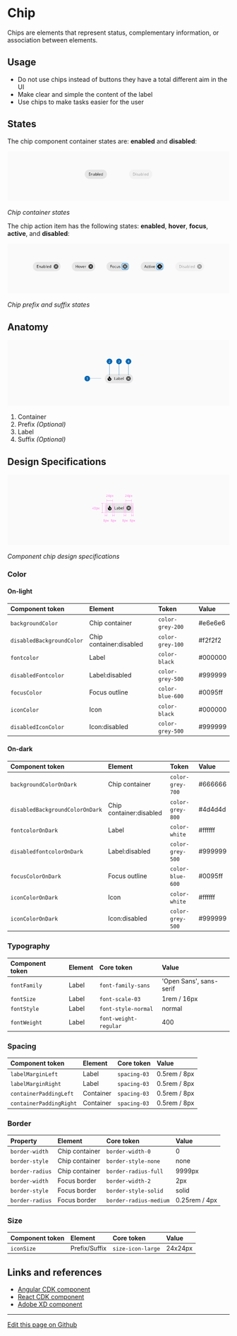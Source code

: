 # Chip

Chips are elements that represent status, complementary information, or association between elements.

## Usage

* Do not use chips instead of buttons they have a total different aim in the UI
* Make clear and simple the content of the label
* Use chips to make tasks easier for the user

## States

The chip component container states are: **enabled** and **disabled**:

![Chip container states](images/chip_states_container.png)

_Chip container states_

The chip action item has the following states: **enabled**, **hover**, **focus**, **active**, and **disabled**:

![Chip prefix and suffix states](images/chip_states_action.png)

_Chip prefix and suffix states_

## Anatomy

![Ccomponent anatomy](images/chip_anatomy.png)

1. Container
2. Prefix _(Optional)_
3. Label
4. Suffix _(Optional)_

## Design Specifications

![Component chip design specifications](images/chip_specs.png)

_Component chip design specifications_

### Color

#### On-light

| Component token           | Element                   | Token                   | Value     |
| :------------------------ | :------------------------ | :---------------------- | :-------- |
| `backgroundColor`         | Chip container            | `color-grey-200`        | #e6e6e6   |
| `disabledBackgroundColor` | Chip container:disabled   | `color-grey-100`        | #f2f2f2   |
| `fontcolor`               | Label                     | `color-black`           | #000000	  |
| `disabledFontcolor`       | Label:disabled            | `color-grey-500`        | #999999	  |
| `focusColor`              | Focus outline             | `color-blue-600`        | #0095ff	  |
| `iconColor`               | Icon                      | `color-black`           | #000000	  |
| `disabledIconColor`       | Icon:disabled             | `color-grey-500`        | #999999	  |

#### On-dark

| Component token                 | Element                   | Token                   | Value     |
| :------------------------------ | :------------------------ | :---------------------- | :-------- |
| `backgroundColorOnDark`         | Chip container            | `color-grey-700`        | #666666   |
| `disabledBackgroundColorOnDark` | Chip container:disabled   | `color-grey-800`        | #4d4d4d   |
| `fontcolorOnDark`               | Label                     | `color-white`           | #ffffff   |
| `disabledfontcolorOnDark`       | Label:disabled            | `color-grey-500`        | #999999	|
| `focusColorOnDark`              | Focus outline             | `color-blue-600`        | #0095ff	|
| `iconColorOnDark`               | Icon                      | `color-white`           | #ffffff	|
| `iconColorOnDark`               | Icon:disabled             | `color-grey-500`        | #999999	|


### Typography

| Component token          | Element          | Core token                 | Value                      |
| :----------------------- | :--------------- | :------------------------- | :------------------------- |
| `fontFamily`             | Label            | `font-family-sans`         | 'Open Sans', sans-serif    |
| `fontSize`               | Label            | `font-scale-03`            | 1rem / 16px                |
| `fontStyle`              | Label            | `font-style-normal`        | normal                     |
| `fontWeight`             | Label            | `font-weight-regular`      | 400                        |

### Spacing

| Component token		    | Element		        | Core token      | Value	          |
| :-----------------------	| :-------------------- | :-------------- | :---------------- |
| `labelMarginLeft`	        | Label		            | `spacing-03`    | 0.5rem / 8px	  |
| `labelMarginRight`	    | Label		            | `spacing-03`    | 0.5rem / 8px	  |
| `containerPaddingLeft`	| Container		        | `spacing-03`    | 0.5rem / 8px	  |
| `containerPaddingRight`	| Container		        | `spacing-03`    | 0.5rem / 8px	  |



### Border

| Property                 | Element          | Core token                 | Value            |
| :----------------------- | :--------------- | :------------------------- | :--------------- |
| `border-width`           | Chip container   | `border-width-0`           | 0                |
| `border-style`           | Chip container   | `border-style-none`        | none             |
| `border-radius`          | Chip container   | `border-radius-full`       | 9999px           |
| `border-width`           | Focus border     | `border-width-2`           | 2px              |
| `border-style`           | Focus border     | `border-style-solid`       | solid            |
| `border-radius`          | Focus border     | `border-radius-medium`     | 0.25rem / 4px    |


### Size

| Component token		    | Element		        | Core token          | Value	        |
| :-----------------------	| :-------------------- | :------------------ | :-------------- |
| `iconSize`  		        | Prefix/Suffix		    | `size-icon-large`	  | 24x24px         |


## Links and references

* [Angular CDK component](https://developer.dxc.com/tools/angular/next/#/components/chip)
* [React CDK component](https://developer.dxc.com/tools/react/next/#/components/chip)
* [Adobe XD component](https://xd.adobe.com/view/bbb28dcb-0378-49af-ab09-c10f1e0ce2b2-eee1/)

____________________________________________________________

[Edit this page on Github](https://github.com/dxc-technology/halstack-style-guide/blob/master/guidelines/components/chip/README.md)
